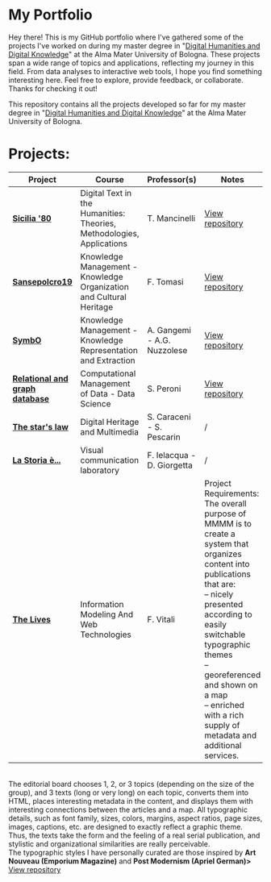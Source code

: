 # My Portfolio


Hey there! This is my GitHub portfolio where I've gathered some of the projects I've worked on during my master degree in "[Digital Humanities and Digital Knowledge](https://corsi.unibo.it/2cycle/DigitalHumanitiesKnowledge)" at the Alma Mater University of Bologna. These projects span a wide range of topics and applications, reflecting my journey in this field. From data analyses to interactive web tools, I hope you find something interesting here. Feel free to explore, provide feedback, or collaborate. Thanks for checking it out!



This repository contains all the projects developed so far for my master degree in "[Digital Humanities and Digital Knowledge](https://corsi.unibo.it/2cycle/DigitalHumanitiesKnowledge)" at the Alma Mater University of Bologna. 

# Projects:
|**Project**|**Course**|**Professor(s)**|**Notes**
|---|---|---|---|
|**[Sicilia '80 ](https://giorgimariachiara.github.io/DTTH/index.html)**|Digital Text in the Humanities: Theories, Methodologies, Applications|T. Mancinelli|[View repository](https://github.com/giorgimariachiara/DTTH) 
|**[Sansepolcro19](https://sansepolcro19.github.io/korganization//)**|Knowledge Management - Knowledge Organization and Cultural Heritage|F. Tomasi|[View repository](https://github.com/sansepolcro19/korganization)
|**[SymbO](https://giorgimariachiara.github.io/KRKE/index.html)**|   Knowledge Management - Knowledge Representation and Extraction|A. Gangemi - A.G. Nuzzolese|[View repository](https://github.com/giorgimariachiara/KRKE) 
|**[Relational and graph database](https://github.com/ljutach/Ed-Edd-n-Eddie/blob/main/jupyternotebook./DatascienceJupyternotebook.ipynb)**|Computational Management of Data - Data Science|S. Peroni|[View repository](https://github.com/ljutach/Ed-Edd-n-Eddie)
|**[The star's law](https://github.com/elizastuglik/Thestarslaw)**|Digital Heritage and Multimedia|S. Caraceni - S.  Pescarin|/
|**[La Storia è...](https://github.com/giorgimariachiara/Lastoria.git)**|Visual communication laboratory|F. Ielacqua - D. Giorgetta|/
|**[The Lives](https://giorgimariachiara.github.io/TheLivesOf/index.html)**|Information Modeling And Web Technologies|F. Vitali|Project Requirements: The overall purpose of MMMM is to create a system that organizes content into publications that are: <br>– nicely presented according to easily switchable typographic themes <br> – georeferenced and shown on a map <br> – enriched with a rich supply of metadata and additional services. 
<br> The editorial board chooses 1, 2, or 3 topics (depending on the size of the group), and 3 texts (long or very long) on each topic, converts them into HTML, places interesting metadata in the content, and displays them with interesting connections between the articles and a map. All typographic details, such as font family, sizes, colors, margins, aspect ratios, page sizes, images, captions, etc. are designed to exactly reflect a graphic theme. Thus, the texts take the form and the feeling of a real serial publication, and stylistic and organizational similarities are really perceivable. <br> The typographic styles I have personally curated are those inspired by **Art Nouveau (Emporium Magazine)** and  **Post Modernism (Apriel German)>** [View repository](https://github.com/giorgimariachiara/TheLivesOf)






